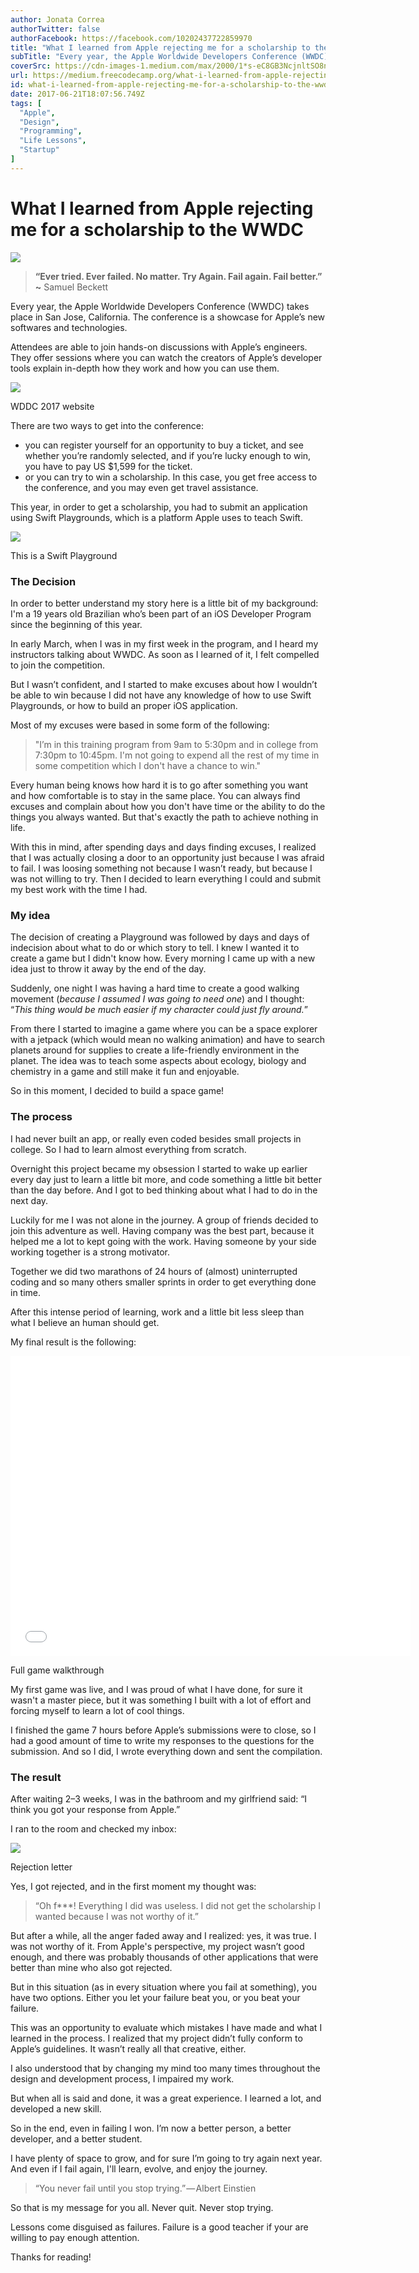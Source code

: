 ```yaml
---
author: Jonata Correa
authorTwitter: false
authorFacebook: https://facebook.com/10202437722859970
title: "What I learned from Apple rejecting me for a scholarship to the WWDC"
subTitle: "Every year, the Apple Worldwide Developers Conference (WWDC) takes place in San Jose, California. The conference is a showcase for Apple’..."
coverSrc: https://cdn-images-1.medium.com/max/2000/1*s-eC8GB3NcjnltSO8nb6JA.jpeg
url: https://medium.freecodecamp.org/what-i-learned-from-apple-rejecting-me-for-a-scholarship-to-the-wwdc-952e756ba586
id: what-i-learned-from-apple-rejecting-me-for-a-scholarship-to-the-wwdc-952e756ba586
date: 2017-06-21T18:07:56.749Z
tags: [
  "Apple",
  "Design",
  "Programming",
  "Life Lessons",
  "Startup"
]
---
```

# What I learned from Apple rejecting me for a scholarship to the WWDC







![](https://cdn-images-1.medium.com/max/2000/1*s-eC8GB3NcjnltSO8nb6JA.jpeg)







> **“Ever tried. Ever failed. No matter. Try Again. Fail again. Fail better.” ~** Samuel Beckett

Every year, the Apple Worldwide Developers Conference (WWDC) takes place in San Jose, California. The conference is a showcase for Apple’s new softwares and technologies.

Attendees are able to join hands-on discussions with Apple’s engineers. They offer sessions where you can watch the creators of Apple’s developer tools explain in-depth how they work and how you can use them.



![](https://cdn-images-1.medium.com/max/1600/1*h08v6PDAM-h2980yVqXrFQ.png)

WDDC 2017 website



There are two ways to get into the conference:

*   you can register yourself for an opportunity to buy a ticket, and see whether you’re randomly selected, and if you’re lucky enough to win, you have to pay US $1,599 for the ticket.
*   or you can try to win a scholarship. In this case, you get free access to the conference, and you may even get travel assistance.

This year, in order to get a scholarship, you had to submit an application using Swift Playgrounds, which is a platform Apple uses to teach Swift.







![](https://cdn-images-1.medium.com/max/2000/1*o2lbL0XUwRZNA0JOkP_GTw.png)

This is a Swift Playground







### The Decision

In order to better understand my story here is a little bit of my background: I'm a 19 years old Brazilian who’s been part of an iOS Developer Program since the beginning of this year.

In early March, when I was in my first week in the program, and I heard my instructors talking about WWDC. As soon as I learned of it, I felt compelled to join the competition.

But I wasn’t confident, and I started to make excuses about how I wouldn’t be able to win because I did not have any knowledge of how to use Swift Playgrounds, or how to build an proper iOS application.

Most of my excuses were based in some form of the following:

> "I’m in this training program from 9am to 5:30pm and in college from 7:30pm to 10:45pm. I'm not going to expend all the rest of my time in some competition which I don't have a chance to win."

Every human being knows how hard it is to go after something you want and how comfortable is to stay in the same place. You can always find excuses and complain about how you don't have time or the ability to do the things you always wanted. But that's exactly the path to achieve nothing in life.

With this in mind, after spending days and days finding excuses, I realized that I was actually closing a door to an opportunity just because I was afraid to fail. I was loosing something not because I wasn’t ready, but because I was not willing to try. Then I decided to learn everything I could and submit my best work with the time I had.

### **My idea**

The decision of creating a Playground was followed by days and days of indecision about what to do or which story to tell. I knew I wanted it to create a game but I didn't know how. Every morning I came up with a new idea just to throw it away by the end of the day.

Suddenly, one night I was having a hard time to create a good walking movement (_because I assumed I was going to need one_) and I thought: “_This thing would be much easier if my character could just fly around._”

From there I started to imagine a game where you can be a space explorer with a jetpack (which would mean no walking animation) and have to search planets around for supplies to create a life-friendly environment in the planet. The idea was to teach some aspects about ecology, biology and chemistry in a game and still make it fun and enjoyable.

So in this moment, I decided to build a space game!

### **The process**

I had never built an app, or really even coded besides small projects in college. So I had to learn almost everything from scratch.

Overnight this project became my obsession I started to wake up earlier every day just to learn a little bit more, and code something a little bit better than the day before. And I got to bed thinking about what I had to do in the next day.

Luckily for me I was not alone in the journey. A group of friends decided to join this adventure as well. Having company was the best part, because it helped me a lot to kept going with the work. Having someone by your side working together is a strong motivator.

Together we did two marathons of 24 hours of (almost) uninterrupted coding and so many others smaller sprints in order to get everything done in time.

After this intense period of learning, work and a little bit less sleep than what I believe an human should get.

My final result is the following:





<iframe data-width="640" data-height="480" width="640" height="480" src="/media/611fd6ea75a1897c79a59e2e207de528?postId=952e756ba586" data-media-id="611fd6ea75a1897c79a59e2e207de528" data-thumbnail="https://i.embed.ly/1/image?url=https%3A%2F%2Fi.ytimg.com%2Fvi%2FUd2p2_BaJ7Q%2Fhqdefault.jpg&amp;key=4fce0568f2ce49e8b54624ef71a8a5bd" allowfullscreen="" frameborder="0"></iframe>



Full game walkthrough



My first game was live, and I was proud of what I have done, for sure it wasn't a master piece, but it was something I built with a lot of effort and forcing myself to learn a lot of cool things.

I finished the game 7 hours before Apple’s submissions were to close, so I had a good amount of time to write my responses to the questions for the submission. And so I did, I wrote everything down and sent the compilation.

### **The result**

After waiting 2–3 weeks, I was in the bathroom and my girlfriend said: “I think you got your response from Apple.”

I ran to the room and checked my inbox:







![](https://cdn-images-1.medium.com/max/2000/1*uasbL4BImsrJvxT1eD55EA.png)

Rejection letter







Yes, I got rejected, and in the first moment my thought was:

> “Oh f***! Everything I did was useless. I did not get the scholarship I wanted because I was not worthy of it.”

But after a while, all the anger faded away and I realized: yes, it was true. I was not worthy of it. From Apple's perspective, my project wasn’t good enough, and there was probably thousands of other applications that were better than mine who also got rejected.

But in this situation (as in every situation where you fail at something), you have two options. Either you let your failure beat you, or you beat your failure.

This was an opportunity to evaluate which mistakes I have made and what I learned in the process. I realized that my project didn’t fully conform to Apple’s guidelines. It wasn’t really all that creative, either.

I also understood that by changing my mind too many times throughout the design and development process, I impaired my work.

But when all is said and done, it was a great experience. I learned a lot, and developed a new skill.

So in the end, even in failing I won. I’m now a better person, a better developer, and a better student.

I have plenty of space to grow, and for sure I’m going to try again next year. And even if I fail again, I'll learn, evolve, and enjoy the journey.

> “You never fail until you stop trying.” — Albert Einstien

So that is my message for you all. Never quit. Never stop trying.

Lessons come disguised as failures. Failure is a good teacher if your are willing to pay enough attention.

Thanks for reading!









